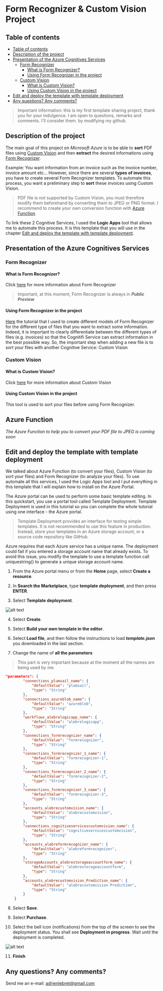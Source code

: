# Form Recognizer & Custom Vision Project

## Table of contents

  * [Table of contents](#table-of-contents)
  * [Description of the project](#description-of-the-project)
  * [Presentation of the Azure Cognitives Services](#presentation-of-the-azure-cognitives-services)
    + [Form Recognizer](#form-recognizer)
      - [What is Form Recognizer?](#what-is-form-recognizer-)
      - [Using Form Recognizer in the project](#using-form-recognizer-in-the-project)
    + [Custom Vision](#custom-vision)
      - [What is Custom Vision?](#what-is-custom-vision-)
      - [Using Custom Vision in the project](#using-custom-vision-in-the-project)
  * [Edit and deploy the template with template deployment](#edit-and-deploy-the-template-with-template-deployment)
  * [Any questions? Any comments?](#any-questions--any-comments-)
 

> Important information: this is my first template sharing project, thank you for your indulgence. I am open to questions, remarks and comments. I'll consider them. by modifying my github.


## Description of the project

The main goal of this project on *Microsoft Azure* is to be able to **sort** PDF files using [Custom Vision](#custom-vision) and then **extract** the desired informations using [Form Recognizer](#form-recognizer).

Example: You want information from an invoice such as the invoice number, invoice amount etc... However, since there are several **types of invoices**, you have to create several Form Recognizer templates. To automate this process, you want a preliminary step to **sort** these invoices using Custom Vision.

> PDF file is not supported by Custom Vision, you must therefore modify them beforehand by converting them to JPEG or PNG format. I recommend to create your own conversion function with [Azure Function](#azure-function).

To link these 2 Cognitive Services, I used the **Logic Apps** tool that allows me to automate this process. It is this template that you will use in the chapter [Edit and deploy the template with template deployment](#edit-and-deploy-the-template-with-template-deployment).

## Presentation of the Azure Cognitives Services

### Form Recognizer

#### What is Form Recognizer?

Click [here](https://docs.microsoft.com/en-us/azure/cognitive-services/form-recognizer/) for more information about Form Recognizer

> Important, at this moment, Form Recognizer is always in ***Public Preview***

#### Using Form Recognizer in the project 

[Here](https://docs.microsoft.com/en-us/azure/cognitive-services/form-recognizer/quickstarts/label-tool) the tutorial that I used to create different models of Form Recognizer for the different type of files that you want to extract some information.
Indeed, it is important to clearly differentiate between the different types of files (e.g. invoices) so that the Cognitifi Service can extract information in the best possible way.
So, the important step when adding a new file is to sort your files with another Cognitive Service: Custom Vision


### Custom Vision

#### What is Custom Vision?

Click [here](https://docs.microsoft.com/en-us/azure/cognitive-services/custom-vision-service/) for more information about Custom Vision

#### Using Custom Vision in the project

This tool is used to sort your files before using Form Recognizer.


## Azure Function

*The Azure Function to help you to convert your PDF file to JPEG is coming soon*


## Edit and deploy the template with template deployment

We talked about Azure Function (to convert your files), Custom Vision (to sort your files) and Form Recognizer (to analyze your files). To use automate all this services, I used the Logic Apps tool and I put everything in this template that I will explain how to install on the Azure Portal.

The Azure portal can be used to perform some basic template editing. In this quickstart, you use a portal tool called Template Deployment. Template Deployment is used in this tutorial so you can complete the whole tutorial using one interface - the Azure portal.

> Template Deployment provides an interface for testing simple templates. It is not recommended to use this feature in production. Instead, store your templates in an Azure storage account, or a source code repository like GitHub.

Azure requires that each Azure service has a unique name. The deployment could fail if you entered a storage account name that already exists. To avoid this issue, you modify the template to use a template function call uniquestring() to generate a unique storage account name.


1. From the Azure portal menu or from the **Home** page, select **Create a resource**.

2. In **Search the Marketplace**, type **template deployment**, and then press **ENTER**.

3. Select **Template deployment**.

![alt text](https://docs.microsoft.com/en-us/azure/azure-resource-manager/templates/media/quickstart-create-templates-use-the-portal/azure-resource-manager-template-library.png "Template Deployment")

4. Select **Create**.

5. Select **Build your own template in the editor**.

6. Select **Load file**, and then follow the instructions to load ***template.json*** you downloaded in the last section.

7. Change the name of **all the parameters**

> This part is very important because at the moment all the names are being used by me.

```json
"parameters": {
        "connections_plumsail_name": {
            "defaultValue": "plumsail",
            "type": "String"
        },
        "connections_azureblob_name": {
            "defaultValue": "azureblob",
            "type": "String"
        },
        "workflows_alebrelogicapp_name": {
            "defaultValue": "alebrelogicapp",
            "type": "String"
        },
        "connections_formrecognizer_name": {
            "defaultValue": "formrecognizer",
            "type": "String"
        },
        "connections_formrecognizer_1_name": {
            "defaultValue": "formrecognizer-1",
            "type": "String"
        },
        "connections_formrecognizer_2_name": {
            "defaultValue": "formrecognizer-2",
            "type": "String"
        },
        "connections_formrecognizer_3_name": {
            "defaultValue": "formrecognizer-3",
            "type": "String"
        },
        "accounts_alebrecustomvision_name": {
            "defaultValue": "alebrecustomvision",
            "type": "String"
        },
        "connections_cognitiveservicescustomvision_name": {
            "defaultValue": "cognitiveservicescustomvision",
            "type": "String"
        },
        "accounts_alebreformrecognizer_name": {
            "defaultValue": "alebreformrecognizer",
            "type": "String"
        },
        "storageAccounts_alebrestorageaccountform_name": {
            "defaultValue": "alebrestorageaccountform",
            "type": "String"
        },
        "accounts_alebrecustomvision_Prediction_name": {
            "defaultValue": "alebrecustomvision-Prediction",
            "type": "String"
        }
    }
```	

8. Select **Save**.

9. Select **Purchase**.

10. Select the bell icon (notifications) from the top of the screen to see the deployment status. You shall see **Deployment in progress**. Wait until the deployment is completed.

![alt text](https://docs.microsoft.com/en-us/azure/azure-resource-manager/templates/media/quickstart-create-templates-use-the-portal/azure-resource-manager-template-tutorial-portal-notification.png "Deployment succeeded")

11. **Finish**


## Any questions? Any comments?

Send me an e-mail: adrienlebret@gmail.com
